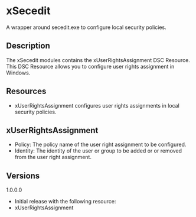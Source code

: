 # xSecedit
A wrapper around secedit.exe to configure local security policies.

## Description
The xSecedit modules contains the xUserRightsAssignment DSC Resource.  This DSC Resource allows you to configure user rights assignment in Windows.

## Resources
* xUserRightsAssignment configures user rights assignments in local security policies.

## xUserRightsAssignment
* Policy: The policy name of the user right assignment to be configured.
* Identity: The identity of the user or group to be added or or removed from the user right assignment.

## Versions
1.0.0.0
* Initial release with the following resource:
 * xUserRightsAssignment
 

